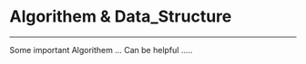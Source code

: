 #                               Algorithem & Data_Structure

-----  

Some important Algorithem ...
Can be helpful .....
